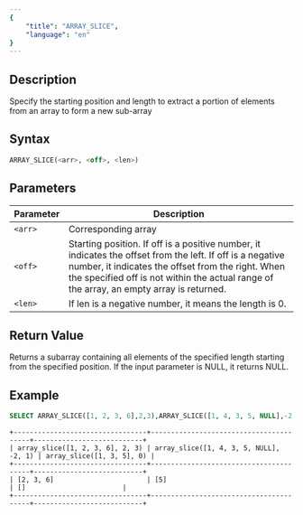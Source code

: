 ```yaml
---
{
    "title": "ARRAY_SLICE",
    "language": "en"
}
---
```


## Description

Specify the starting position and length to extract a portion of elements from an array to form a new sub-array

## Syntax

```sql
ARRAY_SLICE(<arr>, <off>, <len>)
```

## Parameters

| Parameter | Description |
|--|--|
| `<arr>` | Corresponding array |
| `<off>` | Starting position. If off is a positive number, it indicates the offset from the left. If off is a negative number, it indicates the offset from the right. When the specified off is not within the actual range of the array, an empty array is returned. |
| `<len>` | If len is a negative number, it means the length is 0.|

## Return Value

Returns a subarray containing all elements of the specified length starting from the specified position. If the input parameter is NULL, it returns NULL.

## Example

```sql
SELECT ARRAY_SLICE([1, 2, 3, 6],2,3),ARRAY_SLICE([1, 4, 3, 5, NULL],-2,1),ARRAY_SLICE([1, 3, 5],0);
```

```text
+---------------------------------+----------------------------------------+---------------------------+
| array_slice([1, 2, 3, 6], 2, 3) | array_slice([1, 4, 3, 5, NULL], -2, 1) | array_slice([1, 3, 5], 0) |
+---------------------------------+----------------------------------------+---------------------------+
| [2, 3, 6]                       | [5]                                    | []                        |
+---------------------------------+----------------------------------------+---------------------------+
```

